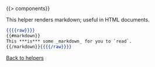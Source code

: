 {{> components}}

This helper renders markdown; useful in HTML documents.

```handlebars
{{{{raw}}}}
{{#markdown}}
This ***is*** some _markdown_ for you to `read`.
{{/markdown}}{{{{/raw}}}}
```

[Back to helpers](..)
